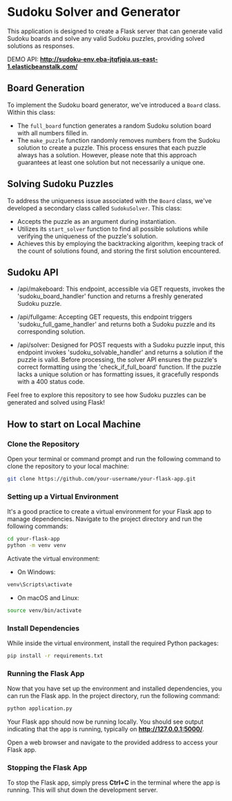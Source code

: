 # Sudoku Solver and Generator

This application is designed to create a Flask server that can generate valid Sudoku boards and solve any valid Sudoku puzzles, providing solved solutions as responses.

DEMO API: **http://sudoku-env.eba-jtqfjqia.us-east-1.elasticbeanstalk.com/**

## Board Generation

To implement the Sudoku board generator, we've introduced a `Board` class. Within this class:

- The `full_board` function generates a random Sudoku solution board with all numbers filled in.
- The `make_puzzle` function randomly removes numbers from the Sudoku solution to create a puzzle. This process ensures that each puzzle always has a solution. However, please note that this approach guarantees at least one solution but not necessarily a unique one.

## Solving Sudoku Puzzles

To address the uniqueness issue associated with the `Board` class, we've developed a secondary class called `SudokuSolver`. This class:

- Accepts the puzzle as an argument during instantiation.
- Utilizes its `start_solver` function to find all possible solutions while verifying the uniqueness of the puzzle's solution.
- Achieves this by employing the backtracking algorithm, keeping track of the count of solutions found, and storing the first solution encountered.

## Sudoku API

- /api/makeboard: This endpoint, accessible via GET requests, invokes the 'sudoku_board_handler' function and returns a freshly generated Sudoku puzzle.

- /api/fullgame: Accepting GET requests, this endpoint triggers 'sudoku_full_game_handler' and returns both a Sudoku puzzle and its corresponding solution.

- /api/solver: Designed for POST requests with a Sudoku puzzle input, this endpoint invokes 'sudoku_solvable_handler' and returns a solution if the puzzle is valid. Before processing, the solver API ensures the puzzle's correct formatting using the 'check_if_full_board' function. If the puzzle lacks a unique solution or has formatting issues, it gracefully responds with a 400 status code.

Feel free to explore this repository to see how Sudoku puzzles can be generated and solved using Flask!

## How to start on Local Machine


### Clone the Repository

Open your terminal or command prompt and run the following command to clone the repository to your local machine:

```bash
git clone https://github.com/your-username/your-flask-app.git
```

### Setting up a Virtual Environment

It's a good practice to create a virtual environment for your Flask app to manage dependencies. Navigate to the project directory and run the following commands:

```bash
cd your-flask-app
python -m venv venv
```

Activate the virtual environment:

- On Windows:

```bash
venv\Scripts\activate

```

- On macOS and Linux:

```bash
source venv/bin/activate
```

### Install Dependencies
While inside the virtual environment, install the required Python packages:
```bash
pip install -r requirements.txt
```
### Running the Flask App
Now that you have set up the environment and installed dependencies, you can run the Flask app. In the project directory, run the following command:

```bash
python application.py
```

Your Flask app should now be running locally. You should see output indicating that the app is running, typically on **http://127.0.0.1:5000/**.

Open a web browser and navigate to the provided address to access your Flask app.

### Stopping the Flask App
To stop the Flask app, simply press **Ctrl+C** in the terminal where the app is running. This will shut down the development server.